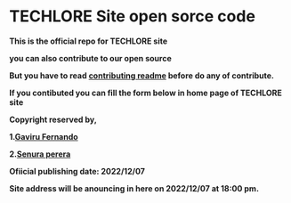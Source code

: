 # TECHLORE Site open sorce code
**This is the official repo for TECHLORE site**

**you can also contribute to our open source**

**But you have to read <a href="https://github.com/GSprogrammers/TECHLORE/blob/main/How%20to%20contribute.md">contributing readme</a> before do any of contribute.**

**If you contibuted you can fill the form below in home page of TECHLORE site**

**Copyright reserved by,**

**1.[Gaviru Fernando](https://github.com/GAVIFDO)**
  
**2.[Senura perera](https://github.com/senura-47802)**

**Ofiicial publishing date: 2022/12/07**

**Site address will be anouncing in here on 2022/12/07 at 18:00 pm.**
